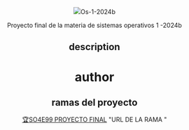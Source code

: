 <center> <img src="./md/images/
itgam_cover.jpg" atl="Itgam banner"></
center<



# Os-1-2024b
Proyecto final de la materia de sistemas operativos 1 -2024b
## description  
# author


## ramas del proyecto 

[🏆SO4E99 PROYECTO FINAL](#)
"URL DE LA RAMA "